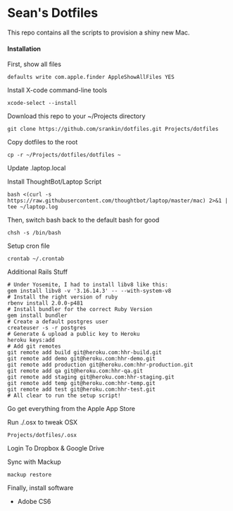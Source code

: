 # Sean's Dotfiles

This repo contains all the scripts to provision a shiny new Mac.

#### Installation

First, show all files
```
defaults write com.apple.finder AppleShowAllFiles YES
```

Install X-code command-line tools
```
xcode-select --install
```

Download this repo to your ~/Projects directory

```
git clone https://github.com/srankin/dotfiles.git Projects/dotfiles
```

Copy dotfiles to the root
```
cp -r ~/Projects/dotfiles/dotfiles ~
```

Update .laptop.local

Install ThoughtBot/Laptop Script
```
bash <(curl -s https://raw.githubusercontent.com/thoughtbot/laptop/master/mac) 2>&1 | tee ~/laptop.log
```

Then, switch bash back to the default bash for good
```
chsh -s /bin/bash
```

Setup cron file
```
crontab ~/.crontab
```

Additional Rails Stuff
```
# Under Yosemite, I had to install libv8 like this:
gem install libv8 -v '3.16.14.3' -- --with-system-v8
# Install the right version of ruby
rbenv install 2.0.0-p481
# Install bundler for the correct Ruby Version
gem install bundler
# Create a default postgres user
createuser -s -r postgres
# Generate & upload a public key to Heroku
heroku keys:add
# Add git remotes
git remote add build git@heroku.com:hhr-build.git
git remote add demo git@heroku.com:hhr-demo.git
git remote add production git@heroku.com:hhr-production.git
git remote add qa git@heroku.com:hhr-qa.git
git remote add staging git@heroku.com:hhr-staging.git
git remote add temp git@heroku.com:hhr-temp.git
git remote add test git@heroku.com:hhr-test.git
# All clear to run the setup script!
```

Go get everything from the Apple App Store

Run ./.osx to tweak OSX
```
Projects/dotfiles/.osx
```

Login To Dropbox & Google Drive

Sync with Mackup
```
mackup restore
```

Finally, install software
- Adobe CS6
